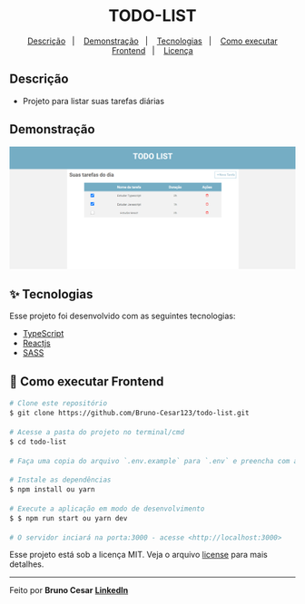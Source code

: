 <h1 align="center">TODO-LIST</h1>

<p align="center">
  <a href="#-descricao">Descrição</a>&nbsp;&nbsp;&nbsp;|&nbsp;&nbsp;&nbsp;
  <a href="#-demonstração">Demonstração</a>&nbsp;&nbsp;&nbsp;|&nbsp;&nbsp;&nbsp;
  <a href="#-tecnologias">Tecnologias</a>&nbsp;&nbsp;&nbsp;|&nbsp;&nbsp;&nbsp;
  <a href="#-como-executar-frontend">Como executar Frontend</a>&nbsp;&nbsp;&nbsp;|&nbsp;&nbsp;&nbsp;
  <a href="#-licença">Licença</a>
</p>

## Descrição

- Projeto para listar suas tarefas diárias

## Demonstração

<img width="800px" alt="home" src="./.github/home.png">

## ✨ Tecnologias

Esse projeto foi desenvolvido com as seguintes tecnologias:

- [TypeScript](https://www.typescriptlang.org/)
- [Reactjs](https://pt-br.reactjs.org/)
- [SASS](https://sass-lang.com/)

## 🎲 Como executar Frontend

```bash
# Clone este repositório
$ git clone https://github.com/Bruno-Cesar123/todo-list.git

# Acesse a pasta do projeto no terminal/cmd
$ cd todo-list

# Faça uma copia do arquivo `.env.example` para `.env` e preencha com as suas credenciais do GitHub

# Instale as dependências
$ npm install ou yarn

# Execute a aplicação em modo de desenvolvimento
$ $ npm run start ou yarn dev

# O servidor inciará na porta:3000 - acesse <http://localhost:3000>
```
Esse projeto está sob a licença MIT. Veja o arquivo [license](license) para mais detalhes.

---

Feito por **Bruno Cesar** [**LinkedIn**](https://www.linkedin.com/in/bruno-cesar-b0039715a/)
